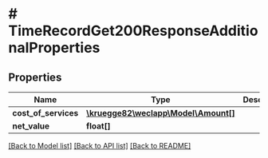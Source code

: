# # TimeRecordGet200ResponseAdditionalProperties

## Properties

Name | Type | Description | Notes
------------ | ------------- | ------------- | -------------
**cost_of_services** | [**\kruegge82\weclapp\Model\Amount[]**](Amount.md) |  | [optional]
**net_value** | **float[]** |  | [optional]

[[Back to Model list]](../../README.md#models) [[Back to API list]](../../README.md#endpoints) [[Back to README]](../../README.md)
